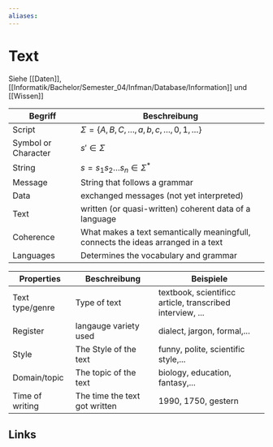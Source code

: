 ```yaml
---
aliases: 
---
```

# Text 
Siehe [[Daten]], [[Informatik/Bachelor/Semester_04/Infman/Database/Information]] und [[Wissen]]

| Begriff             | Beschreibung                                                                      |
| ------------------- | --------------------------------------------------------------------------------- |
| Script              | $\Sigma=\{A,B,C,\dotso,a,b,c,\dotso,0,1,\dotso\}$                                 |
| Symbol or Character | $s' \in \Sigma$                                                                   |
| String              | $s = s_{1}s_{2}\dotso s_{n}\in \Sigma^{*}$                                        |
| Message             | String that follows a grammar                                                     |
| Data                | exchanged messages (not yet interpreted)                                          |
| Text                | written (or quasi-written) coherent data of a language                            |
| Coherence           | What makes a text semantically meaningfull, connects the ideas arranged in a text |
| Languages           | Determines the vocabulary and grammar                                             |

| Properties      | Beschreibung                  | Beispiele                                                 |
| --------------- | ----------------------------- | --------------------------------------------------------- |
| Text type/genre | Type of text                  | textbook, scientificc article, transcribed interview, ... |
| Register        | langauge variety used         | dialect, jargon, formal,...                               |
| Style           | The Style of the text         | funny, polite, scientific style,...                       |
| Domain/topic    | The topic of the text         | biology, education, fantasy,...                           |
| Time of writing | The time the text got written | 1990, 1750, gestern                                       |

## Links